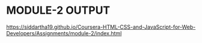 # MODULE-2 OUTPUT
https://siddartha19.github.io/Coursera-HTML-CSS-and-JavaScript-for-Web-Developers/Assignments/module-2/index.html
